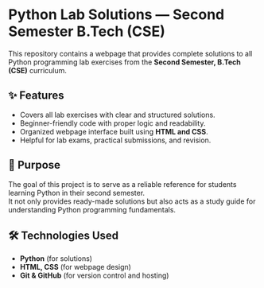 # Python Lab Solutions — Second Semester B.Tech (CSE)

This repository contains a webpage that provides complete solutions to all Python programming lab exercises from the **Second Semester, B.Tech (CSE)** curriculum.  

## ✨ Features
- Covers all lab exercises with clear and structured solutions.  
- Beginner-friendly code with proper logic and readability.  
- Organized webpage interface built using **HTML and CSS**.  
- Helpful for lab exams, practical submissions, and revision.  

## 🎯 Purpose
The goal of this project is to serve as a reliable reference for students learning Python in their second semester.  
It not only provides ready-made solutions but also acts as a study guide for understanding Python programming fundamentals.  

## 🛠️ Technologies Used
- **Python** (for solutions)  
- **HTML, CSS** (for webpage design)  
- **Git & GitHub** (for version control and hosting)  
